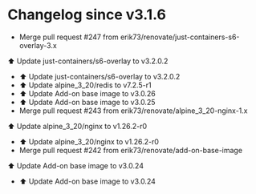 # Changelog since v3.1.6
- Merge pull request #247 from erik73/renovate/just-containers-s6-overlay-3.x

⬆️ Update just-containers/s6-overlay to v3.2.0.2 
- ⬆️ Update just-containers/s6-overlay to v3.2.0.2 
- ⬆️ Update alpine_3_20/redis to v7.2.5-r1 
- ⬆️ Update Add-on base image to v3.0.26 
- ⬆️ Update Add-on base image to v3.0.25 
- Merge pull request #243 from erik73/renovate/alpine_3_20-nginx-1.x

⬆️ Update alpine_3_20/nginx to v1.26.2-r0 
- ⬆️ Update alpine_3_20/nginx to v1.26.2-r0 
- Merge pull request #242 from erik73/renovate/add-on-base-image

⬆️ Update Add-on base image to v3.0.24 
- ⬆️ Update Add-on base image to v3.0.24 
